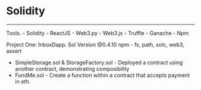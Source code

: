# Solidity

<hr/>
Tools.
- Solidity
- ReactJS
- Web3.py
- Web3.js
- Truffle
- Ganache
- Npm
<p>
Project One: InboxDapp. 
Sol Version @0.4.10
npm - fs, path, solc, web3, assert
</p>
<ul>
<li>SimpleStorage.sol & StorageFactory.sol - Deployed a contract using another contract, demonstrating composibility</li>
<li>FundMe.sol - Create a function within a contract that accepts payment in eth.</li>
</ul>
